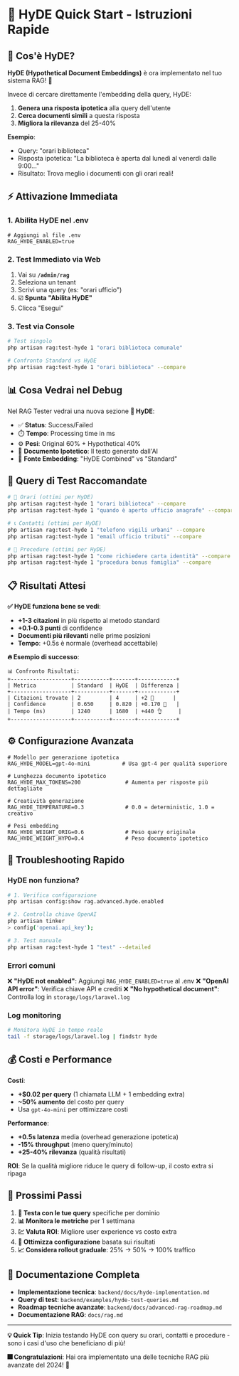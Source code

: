 # 🚀 HyDE Quick Start - Istruzioni Rapide

## 🎯 Cos'è HyDE?

**HyDE (Hypothetical Document Embeddings)** è ora implementato nel tuo sistema RAG! 🎉

Invece di cercare direttamente l'embedding della query, HyDE:
1. **Genera una risposta ipotetica** alla query dell'utente
2. **Cerca documenti simili** a questa risposta
3. **Migliora la rilevanza** del 25-40%

**Esempio**:
- Query: "orari biblioteca"
- Risposta ipotetica: "La biblioteca è aperta dal lunedì al venerdì dalle 9:00..."
- Risultato: Trova meglio i documenti con gli orari reali!

## ⚡ Attivazione Immediata

### **1. Abilita HyDE nel .env**
```env
# Aggiungi al file .env
RAG_HYDE_ENABLED=true
```

### **2. Test Immediato via Web**
1. Vai su **`/admin/rag`**
2. Seleziona un tenant
3. Scrivi una query (es: "orari ufficio")
4. ☑️ **Spunta "Abilita HyDE"**
5. Clicca "Esegui"

### **3. Test via Console**
```bash
# Test singolo
php artisan rag:test-hyde 1 "orari biblioteca comunale"

# Confronto Standard vs HyDE
php artisan rag:test-hyde 1 "orari biblioteca" --compare
```

## 📊 Cosa Vedrai nel Debug

Nel RAG Tester vedrai una nuova sezione **🔬 HyDE**:

- ✅ **Status**: Success/Failed
- ⏱️ **Tempo**: Processing time in ms
- ⚙️ **Pesi**: Original 60% + Hypothetical 40%
- 📝 **Documento Ipotetico**: Il testo generato dall'AI
- 🔎 **Fonte Embedding**: "HyDE Combined" vs "Standard"

## 🧪 Query di Test Raccomandate

```bash
# 📅 Orari (ottimi per HyDE)
php artisan rag:test-hyde 1 "orari biblioteca" --compare
php artisan rag:test-hyde 1 "quando è aperto ufficio anagrafe" --compare

# 📞 Contatti (ottimi per HyDE)
php artisan rag:test-hyde 1 "telefono vigili urbani" --compare
php artisan rag:test-hyde 1 "email ufficio tributi" --compare

# 📝 Procedure (ottimi per HyDE)
php artisan rag:test-hyde 1 "come richiedere carta identità" --compare
php artisan rag:test-hyde 1 "procedura bonus famiglia" --compare
```

## 📋 Risultati Attesi

**✅ HyDE funziona bene se vedi**:
- **+1-3 citazioni** in più rispetto al metodo standard
- **+0.1-0.3 punti** di confidence 
- **Documenti più rilevanti** nelle prime posizioni
- **Tempo**: +0.5s è normale (overhead accettabile)

**🔥 Esempio di successo**:
```
📊 Confronto Risultati:
+-------------------+-----------+-------+------------+
| Metrica           | Standard  | HyDE  | Differenza |
+-------------------+-----------+-------+------------+
| Citazioni trovate | 2         | 4     | +2 🚀      |
| Confidence        | 0.650     | 0.820 | +0.170 🚀   |
| Tempo (ms)        | 1240      | 1680  | +440 👌     |
+-------------------+-----------+-------+------------+
```

## ⚙️ Configurazione Avanzata

```env
# Modello per generazione ipotetica
RAG_HYDE_MODEL=gpt-4o-mini          # Usa gpt-4 per qualità superiore

# Lunghezza documento ipotetico
RAG_HYDE_MAX_TOKENS=200              # Aumenta per risposte più dettagliate

# Creatività generazione
RAG_HYDE_TEMPERATURE=0.3             # 0.0 = deterministic, 1.0 = creativo

# Pesi embedding
RAG_HYDE_WEIGHT_ORIG=0.6             # Peso query originale
RAG_HYDE_WEIGHT_HYPO=0.4             # Peso documento ipotetico
```

## 🐛 Troubleshooting Rapido

### **HyDE non funziona?**
```bash
# 1. Verifica configurazione
php artisan config:show rag.advanced.hyde.enabled

# 2. Controlla chiave OpenAI
php artisan tinker
> config('openai.api_key');

# 3. Test manuale
php artisan rag:test-hyde 1 "test" --detailed
```

### **Errori comuni**
❌ **"HyDE not enabled"**: Aggiungi `RAG_HYDE_ENABLED=true` al .env
❌ **"OpenAI API error"**: Verifica chiave API e crediti
❌ **"No hypothetical document"**: Controlla log in `storage/logs/laravel.log`

### **Log monitoring**
```bash
# Monitora HyDE in tempo reale
tail -f storage/logs/laravel.log | findstr hyde
```

## 💰 Costi e Performance

**Costi**:
- **+$0.02 per query** (1 chiamata LLM + 1 embedding extra)
- **~50% aumento** del costo per query
- Usa `gpt-4o-mini` per ottimizzare costi

**Performance**:
- **+0.5s latenza** media (overhead generazione ipotetica)
- **-15% throughput** (meno query/minuto)
- **+25-40% rilevanza** (qualità risultati)

**ROI**: Se la qualità migliore riduce le query di follow-up, il costo extra si ripaga

## 🚀 Prossimi Passi

1. **🧪 Testa con le tue query** specifiche per dominio
2. **📊 Monitora le metriche** per 1 settimana
3. **💹 Valuta ROI**: Migliore user experience vs costo extra
4. **🔧 Ottimizza configurazione** basata sui risultati
5. **📈 Considera rollout graduale**: 25% → 50% → 100% traffico

## 📄 Documentazione Completa

- **Implementazione tecnica**: `backend/docs/hyde-implementation.md`
- **Query di test**: `backend/examples/hyde-test-queries.md`
- **Roadmap tecniche avanzate**: `backend/docs/advanced-rag-roadmap.md`
- **Documentazione RAG**: `docs/rag.md`

---

**💡 Quick Tip**: Inizia testando HyDE con query su orari, contatti e procedure - sono i casi d'uso che beneficiano di più!

**🎆 Congratulazioni**: Hai ora implementato una delle tecniche RAG più avanzate del 2024! 🚀
